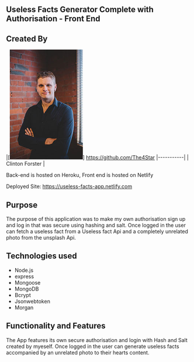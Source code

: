 ## Useless Facts Generator Complete with Authorisation - Front End

<!-- ![usa brewfinder gif](./img/usa_brew_finder.gif "Demo gif") -->

## Created By
|[![Clinton Forster](./img/clinton_small.jpg)]
https://github.com/The4Star 
|-----------|
| Clinton Forster | 

Back-end is hosted on Heroku, Front end is hosted on Netlify

Deployed Site: https://useless-facts-app.netlify.com

## Purpose 

The purpose of this application was to make my own authorisation sign up and log in that was secure using hashing and salt. Once logged in the user can fetch a useless fact from a Useless fact Api and a completely unrelated photo from the unsplash Api. 

## Technologies used

* Node.js
* express 
* Mongoose 
* MongoDB
* Bcrypt
* Jsonwebtoken
* Morgan

## Functionality and Features

The App features its own secure authorisation and login with Hash and Salt created by myeself. Once logged in the user can generate useless facts accompanied by an unrelated photo to their hearts content.